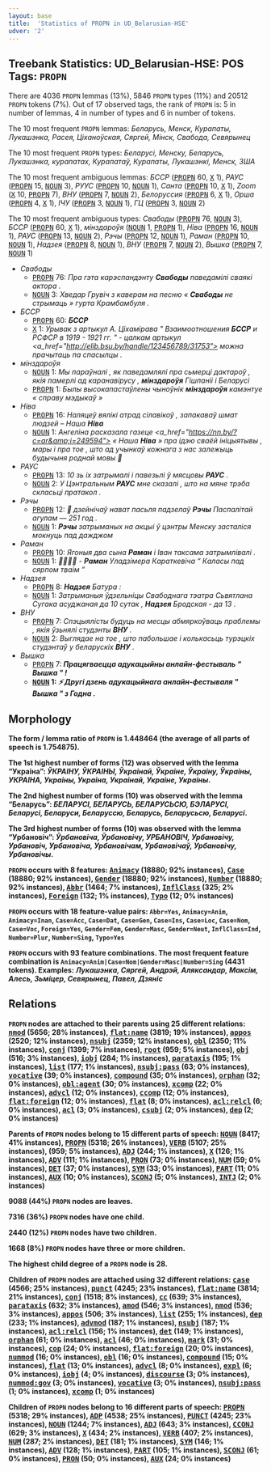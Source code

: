 ```yaml
---
layout: base
title:  'Statistics of PROPN in UD_Belarusian-HSE'
udver: '2'
---
```


## Treebank Statistics: UD_Belarusian-HSE: POS Tags: `PROPN`

There are 4036 `PROPN` lemmas (13%), 5846 `PROPN` types (11%) and 20512 `PROPN` tokens (7%).
Out of 17 observed tags, the rank of `PROPN` is: 5 in number of lemmas, 4 in number of types and 6 in number of tokens.

The 10 most frequent `PROPN` lemmas: <em>Беларусь, Менск, Курапаты, Лукашэнка, Расея, Ціханоўская, Сяргей, Мінск, Свабода, Севярынец</em>

The 10 most frequent `PROPN` types:  <em>Беларусі, Менску, Беларусь, Лукашэнка, курапатах, Курапатаў, Курапаты, Лукашэнкі, Менск, ЗША</em>

The 10 most frequent ambiguous lemmas: <em>БССР</em> (<tt><a href="be_hse-pos-PROPN.html">PROPN</a></tt> 60, <tt><a href="be_hse-pos-X.html">X</a></tt> 1), <em>РАУС</em> (<tt><a href="be_hse-pos-PROPN.html">PROPN</a></tt> 15, <tt><a href="be_hse-pos-NOUN.html">NOUN</a></tt> 3), <em>РУУС</em> (<tt><a href="be_hse-pos-PROPN.html">PROPN</a></tt> 10, <tt><a href="be_hse-pos-NOUN.html">NOUN</a></tt> 1), <em>Санта</em> (<tt><a href="be_hse-pos-PROPN.html">PROPN</a></tt> 10, <tt><a href="be_hse-pos-X.html">X</a></tt> 1), <em>Zoom</em> (<tt><a href="be_hse-pos-X.html">X</a></tt> 10, <tt><a href="be_hse-pos-PROPN.html">PROPN</a></tt> 7), <em>ВНУ</em> (<tt><a href="be_hse-pos-PROPN.html">PROPN</a></tt> 7, <tt><a href="be_hse-pos-NOUN.html">NOUN</a></tt> 2), <em>Белоруссия</em> (<tt><a href="be_hse-pos-PROPN.html">PROPN</a></tt> 6, <tt><a href="be_hse-pos-X.html">X</a></tt> 1), <em>Орша</em> (<tt><a href="be_hse-pos-PROPN.html">PROPN</a></tt> 4, <tt><a href="be_hse-pos-X.html">X</a></tt> 1), <em>ІЧУ</em> (<tt><a href="be_hse-pos-PROPN.html">PROPN</a></tt> 3, <tt><a href="be_hse-pos-NOUN.html">NOUN</a></tt> 1), <em>ГЦ</em> (<tt><a href="be_hse-pos-PROPN.html">PROPN</a></tt> 3, <tt><a href="be_hse-pos-NOUN.html">NOUN</a></tt> 2)

The 10 most frequent ambiguous types:  <em>Свабоды</em> (<tt><a href="be_hse-pos-PROPN.html">PROPN</a></tt> 76, <tt><a href="be_hse-pos-NOUN.html">NOUN</a></tt> 3), <em>БССР</em> (<tt><a href="be_hse-pos-PROPN.html">PROPN</a></tt> 60, <tt><a href="be_hse-pos-X.html">X</a></tt> 1), <em>мінздароўя</em> (<tt><a href="be_hse-pos-NOUN.html">NOUN</a></tt> 1, <tt><a href="be_hse-pos-PROPN.html">PROPN</a></tt> 1), <em>Ніва</em> (<tt><a href="be_hse-pos-PROPN.html">PROPN</a></tt> 16, <tt><a href="be_hse-pos-NOUN.html">NOUN</a></tt> 1), <em>РАУС</em> (<tt><a href="be_hse-pos-PROPN.html">PROPN</a></tt> 13, <tt><a href="be_hse-pos-NOUN.html">NOUN</a></tt> 2), <em>Рэчы</em> (<tt><a href="be_hse-pos-PROPN.html">PROPN</a></tt> 12, <tt><a href="be_hse-pos-NOUN.html">NOUN</a></tt> 1), <em>Раман</em> (<tt><a href="be_hse-pos-PROPN.html">PROPN</a></tt> 10, <tt><a href="be_hse-pos-NOUN.html">NOUN</a></tt> 1), <em>Надзея</em> (<tt><a href="be_hse-pos-PROPN.html">PROPN</a></tt> 8, <tt><a href="be_hse-pos-NOUN.html">NOUN</a></tt> 1), <em>ВНУ</em> (<tt><a href="be_hse-pos-PROPN.html">PROPN</a></tt> 7, <tt><a href="be_hse-pos-NOUN.html">NOUN</a></tt> 2), <em>Вышка</em> (<tt><a href="be_hse-pos-PROPN.html">PROPN</a></tt> 7, <tt><a href="be_hse-pos-NOUN.html">NOUN</a></tt> 1)


* <em>Свабоды</em>
  * <tt><a href="be_hse-pos-PROPN.html">PROPN</a></tt> 76: <em>Пра гэта карэспандэнту <b>Свабоды</b> паведамілі сваякі актора .</em>
  * <tt><a href="be_hse-pos-NOUN.html">NOUN</a></tt> 3: <em>Хведар Грувіч з каверам на песню « <b>Свабоды</b> не стрымаць » гурта Крамбамбуля .</em>
* <em>БССР</em>
  * <tt><a href="be_hse-pos-PROPN.html">PROPN</a></tt> 60: <em><b>БССР</b></em>
  * <tt><a href="be_hse-pos-X.html">X</a></tt> 1: <em>Урывак з артыкул А. Ціхамірава " Взаимоотношения <b>БССР</b> и РСФСР в 1919 - 1921 гг. " - цалкам артыкул <a_href="http://elib.bsu.by/handle/123456789/31753"> можна прачытаць па спасылцы </a> .</em>
* <em>мінздароўя</em>
  * <tt><a href="be_hse-pos-NOUN.html">NOUN</a></tt> 1: <em>Мы параўналі , як паведамлялі пра сьмерці дактароў , якія памерлі ад каранавірусу , <b>мінздароўя</b> Гішпаніі і Беларусі</em>
  * <tt><a href="be_hse-pos-PROPN.html">PROPN</a></tt> 1: <em>Былы высокапастаўлены чыноўнік <b>мінздароўя</b> камэнтуе « справу мэдыкаў »</em>
* <em>Ніва</em>
  * <tt><a href="be_hse-pos-PROPN.html">PROPN</a></tt> 16: <em>Наляцеў вялікі атрад сілавікоў , запакаваў шмат людзей – Наша <b>Ніва</b></em>
  * <tt><a href="be_hse-pos-NOUN.html">NOUN</a></tt> 1: <em>Ангеліна расказала газеце <a_href="https://nn.by/?c=ar&amp;i=249594"> « Наша <b>Ніва</b> » </a> пра ідэю сваёй ініцыятывы , мары і пра тое , што ад учынкаў кожнага з нас залежыць будычыня роднай мовы 👏</em>
* <em>РАУС</em>
  * <tt><a href="be_hse-pos-PROPN.html">PROPN</a></tt> 13: <em>10 зь іх затрымалі і павезьлі ў мясцовы <b>РАУС</b> .</em>
  * <tt><a href="be_hse-pos-NOUN.html">NOUN</a></tt> 2: <em>У Цэнтральным <b>РАУС</b> мне сказалі , што на мяне трэба скласьці пратакол .</em>
* <em>Рэчы</em>
  * <tt><a href="be_hse-pos-PROPN.html">PROPN</a></tt> 12: <em>📌 дзейнічаў нават пасьля падзелаў <b>Рэчы</b> Паспалітай агулам — 251 год .</em>
  * <tt><a href="be_hse-pos-NOUN.html">NOUN</a></tt> 1: <em><b>Рэчы</b> затрыманых на акцыі ў цэнтры Менску засталіся мокнуць пад дажджом</em>
* <em>Раман</em>
  * <tt><a href="be_hse-pos-PROPN.html">PROPN</a></tt> 10: <em>Ягоныя два сына <b>Раман</b> і Іван таксама затрымлівалі .</em>
  * <tt><a href="be_hse-pos-NOUN.html">NOUN</a></tt> 1: <em>🔪🌾🌾🌾 - <b>Раман</b> Уладзімера Караткевіча “ Каласы пад сярпом тваім ”</em>
* <em>Надзея</em>
  * <tt><a href="be_hse-pos-PROPN.html">PROPN</a></tt> 8: <em><b>Надзея</b> Батура :</em>
  * <tt><a href="be_hse-pos-NOUN.html">NOUN</a></tt> 1: <em>Затрыманыя ўдзельніцы Свабоднага тэатра Сьвятлана Сугака асуджаная да 10 сутак , <b>Надзея</b> Бродская - да 13 .</em>
* <em>ВНУ</em>
  * <tt><a href="be_hse-pos-PROPN.html">PROPN</a></tt> 7: <em>Спэцыялісты будуць на месцы абмяркоўваць праблемы , якія ўзьнялі студэнты <b>ВНУ</b> .</em>
  * <tt><a href="be_hse-pos-NOUN.html">NOUN</a></tt> 2: <em>Выглядае на тое , што пабольшае і колькасьць турэцкіх студэнтаў у беларускіх <b>ВНУ</b> .</em>
* <em>Вышка</em>
  * <tt><a href="be_hse-pos-PROPN.html">PROPN</a></tt> 7: <em><strong> Працягваецца адукацыйны анлайн-фестываль " <b>Вышка</b> " !</em>
  * <tt><a href="be_hse-pos-NOUN.html">NOUN</a></tt> 1: <em>⚡️ <strong> Другі дзень адукацыйнага анлайн-фестываля " <b>Вышка</b> " з Годна . </strong></em>

## Morphology

The form / lemma ratio of `PROPN` is 1.448464 (the average of all parts of speech is 1.754875).

The 1st highest number of forms (12) was observed with the lemma “Украіна”: <em>ЎКРАІНУ, ЎКРАІНЫ, Ўкраінай, Ўкраіне, Ўкраіну, Ўкраіны, УКРАІНА, Украiны, Украіна, Украінай, Украіне, Украіны</em>.

The 2nd highest number of forms (10) was observed with the lemma “Беларусь”: <em>БЕЛАРУСІ, БЕЛАРУСЬ, БЕЛАРУСЬСЮ, БЭЛАРУСІ, Беларусi, Беларуси, Беларуссю, Беларусь, Беларусьсю, Беларусі</em>.

The 3rd highest number of forms (10) was observed with the lemma “Урбановіч”: <em>Ўрбановіча, Ўрбановічу, УРБАНОВІЧ, Урбановiчу, Урбановіч, Урбановіча, Урбановічам, Урбановічаў, Урбановічу, Урбановічы</em>.

`PROPN` occurs with 8 features: <tt><a href="be_hse-feat-Animacy.html">Animacy</a></tt> (18880; 92% instances), <tt><a href="be_hse-feat-Case.html">Case</a></tt> (18880; 92% instances), <tt><a href="be_hse-feat-Gender.html">Gender</a></tt> (18880; 92% instances), <tt><a href="be_hse-feat-Number.html">Number</a></tt> (18880; 92% instances), <tt><a href="be_hse-feat-Abbr.html">Abbr</a></tt> (1464; 7% instances), <tt><a href="be_hse-feat-InflClass.html">InflClass</a></tt> (325; 2% instances), <tt><a href="be_hse-feat-Foreign.html">Foreign</a></tt> (132; 1% instances), <tt><a href="be_hse-feat-Typo.html">Typo</a></tt> (12; 0% instances)

`PROPN` occurs with 18 feature-value pairs: `Abbr=Yes`, `Animacy=Anim`, `Animacy=Inan`, `Case=Acc`, `Case=Dat`, `Case=Gen`, `Case=Ins`, `Case=Loc`, `Case=Nom`, `Case=Voc`, `Foreign=Yes`, `Gender=Fem`, `Gender=Masc`, `Gender=Neut`, `InflClass=Ind`, `Number=Plur`, `Number=Sing`, `Typo=Yes`

`PROPN` occurs with 93 feature combinations.
The most frequent feature combination is `Animacy=Anim|Case=Nom|Gender=Masc|Number=Sing` (4431 tokens).
Examples: <em>Лукашэнка, Сяргей, Андрэй, Аляксандар, Максім, Алесь, Зьміцер, Севярынец, Павел, Дзяніс</em>


## Relations

`PROPN` nodes are attached to their parents using 25 different relations: <tt><a href="be_hse-dep-nmod.html">nmod</a></tt> (5656; 28% instances), <tt><a href="be_hse-dep-flat-name.html">flat:name</a></tt> (3819; 19% instances), <tt><a href="be_hse-dep-appos.html">appos</a></tt> (2520; 12% instances), <tt><a href="be_hse-dep-nsubj.html">nsubj</a></tt> (2359; 12% instances), <tt><a href="be_hse-dep-obl.html">obl</a></tt> (2350; 11% instances), <tt><a href="be_hse-dep-conj.html">conj</a></tt> (1399; 7% instances), <tt><a href="be_hse-dep-root.html">root</a></tt> (959; 5% instances), <tt><a href="be_hse-dep-obj.html">obj</a></tt> (516; 3% instances), <tt><a href="be_hse-dep-iobj.html">iobj</a></tt> (284; 1% instances), <tt><a href="be_hse-dep-parataxis.html">parataxis</a></tt> (195; 1% instances), <tt><a href="be_hse-dep-list.html">list</a></tt> (177; 1% instances), <tt><a href="be_hse-dep-nsubj-pass.html">nsubj:pass</a></tt> (63; 0% instances), <tt><a href="be_hse-dep-vocative.html">vocative</a></tt> (39; 0% instances), <tt><a href="be_hse-dep-compound.html">compound</a></tt> (35; 0% instances), <tt><a href="be_hse-dep-orphan.html">orphan</a></tt> (32; 0% instances), <tt><a href="be_hse-dep-obl-agent.html">obl:agent</a></tt> (30; 0% instances), <tt><a href="be_hse-dep-xcomp.html">xcomp</a></tt> (22; 0% instances), <tt><a href="be_hse-dep-advcl.html">advcl</a></tt> (12; 0% instances), <tt><a href="be_hse-dep-ccomp.html">ccomp</a></tt> (12; 0% instances), <tt><a href="be_hse-dep-flat-foreign.html">flat:foreign</a></tt> (12; 0% instances), <tt><a href="be_hse-dep-flat.html">flat</a></tt> (8; 0% instances), <tt><a href="be_hse-dep-acl-relcl.html">acl:relcl</a></tt> (6; 0% instances), <tt><a href="be_hse-dep-acl.html">acl</a></tt> (3; 0% instances), <tt><a href="be_hse-dep-csubj.html">csubj</a></tt> (2; 0% instances), <tt><a href="be_hse-dep-dep.html">dep</a></tt> (2; 0% instances)

Parents of `PROPN` nodes belong to 15 different parts of speech: <tt><a href="be_hse-pos-NOUN.html">NOUN</a></tt> (8417; 41% instances), <tt><a href="be_hse-pos-PROPN.html">PROPN</a></tt> (5318; 26% instances), <tt><a href="be_hse-pos-VERB.html">VERB</a></tt> (5107; 25% instances),  (959; 5% instances), <tt><a href="be_hse-pos-ADJ.html">ADJ</a></tt> (244; 1% instances), <tt><a href="be_hse-pos-X.html">X</a></tt> (126; 1% instances), <tt><a href="be_hse-pos-ADV.html">ADV</a></tt> (111; 1% instances), <tt><a href="be_hse-pos-PRON.html">PRON</a></tt> (73; 0% instances), <tt><a href="be_hse-pos-NUM.html">NUM</a></tt> (59; 0% instances), <tt><a href="be_hse-pos-DET.html">DET</a></tt> (37; 0% instances), <tt><a href="be_hse-pos-SYM.html">SYM</a></tt> (33; 0% instances), <tt><a href="be_hse-pos-PART.html">PART</a></tt> (11; 0% instances), <tt><a href="be_hse-pos-AUX.html">AUX</a></tt> (10; 0% instances), <tt><a href="be_hse-pos-SCONJ.html">SCONJ</a></tt> (5; 0% instances), <tt><a href="be_hse-pos-INTJ.html">INTJ</a></tt> (2; 0% instances)

9088 (44%) `PROPN` nodes are leaves.

7316 (36%) `PROPN` nodes have one child.

2440 (12%) `PROPN` nodes have two children.

1668 (8%) `PROPN` nodes have three or more children.

The highest child degree of a `PROPN` node is 28.

Children of `PROPN` nodes are attached using 32 different relations: <tt><a href="be_hse-dep-case.html">case</a></tt> (4566; 25% instances), <tt><a href="be_hse-dep-punct.html">punct</a></tt> (4245; 23% instances), <tt><a href="be_hse-dep-flat-name.html">flat:name</a></tt> (3814; 21% instances), <tt><a href="be_hse-dep-conj.html">conj</a></tt> (1518; 8% instances), <tt><a href="be_hse-dep-cc.html">cc</a></tt> (639; 3% instances), <tt><a href="be_hse-dep-parataxis.html">parataxis</a></tt> (632; 3% instances), <tt><a href="be_hse-dep-amod.html">amod</a></tt> (546; 3% instances), <tt><a href="be_hse-dep-nmod.html">nmod</a></tt> (536; 3% instances), <tt><a href="be_hse-dep-appos.html">appos</a></tt> (506; 3% instances), <tt><a href="be_hse-dep-list.html">list</a></tt> (255; 1% instances), <tt><a href="be_hse-dep-dep.html">dep</a></tt> (233; 1% instances), <tt><a href="be_hse-dep-advmod.html">advmod</a></tt> (187; 1% instances), <tt><a href="be_hse-dep-nsubj.html">nsubj</a></tt> (187; 1% instances), <tt><a href="be_hse-dep-acl-relcl.html">acl:relcl</a></tt> (156; 1% instances), <tt><a href="be_hse-dep-det.html">det</a></tt> (149; 1% instances), <tt><a href="be_hse-dep-orphan.html">orphan</a></tt> (61; 0% instances), <tt><a href="be_hse-dep-acl.html">acl</a></tt> (46; 0% instances), <tt><a href="be_hse-dep-mark.html">mark</a></tt> (31; 0% instances), <tt><a href="be_hse-dep-cop.html">cop</a></tt> (24; 0% instances), <tt><a href="be_hse-dep-flat-foreign.html">flat:foreign</a></tt> (20; 0% instances), <tt><a href="be_hse-dep-nummod.html">nummod</a></tt> (16; 0% instances), <tt><a href="be_hse-dep-obl.html">obl</a></tt> (16; 0% instances), <tt><a href="be_hse-dep-compound.html">compound</a></tt> (15; 0% instances), <tt><a href="be_hse-dep-flat.html">flat</a></tt> (13; 0% instances), <tt><a href="be_hse-dep-advcl.html">advcl</a></tt> (8; 0% instances), <tt><a href="be_hse-dep-expl.html">expl</a></tt> (6; 0% instances), <tt><a href="be_hse-dep-iobj.html">iobj</a></tt> (4; 0% instances), <tt><a href="be_hse-dep-discourse.html">discourse</a></tt> (3; 0% instances), <tt><a href="be_hse-dep-nummod-gov.html">nummod:gov</a></tt> (3; 0% instances), <tt><a href="be_hse-dep-vocative.html">vocative</a></tt> (3; 0% instances), <tt><a href="be_hse-dep-nsubj-pass.html">nsubj:pass</a></tt> (1; 0% instances), <tt><a href="be_hse-dep-xcomp.html">xcomp</a></tt> (1; 0% instances)

Children of `PROPN` nodes belong to 16 different parts of speech: <tt><a href="be_hse-pos-PROPN.html">PROPN</a></tt> (5318; 29% instances), <tt><a href="be_hse-pos-ADP.html">ADP</a></tt> (4538; 25% instances), <tt><a href="be_hse-pos-PUNCT.html">PUNCT</a></tt> (4245; 23% instances), <tt><a href="be_hse-pos-NOUN.html">NOUN</a></tt> (1244; 7% instances), <tt><a href="be_hse-pos-ADJ.html">ADJ</a></tt> (643; 3% instances), <tt><a href="be_hse-pos-CCONJ.html">CCONJ</a></tt> (629; 3% instances), <tt><a href="be_hse-pos-X.html">X</a></tt> (434; 2% instances), <tt><a href="be_hse-pos-VERB.html">VERB</a></tt> (407; 2% instances), <tt><a href="be_hse-pos-NUM.html">NUM</a></tt> (287; 2% instances), <tt><a href="be_hse-pos-DET.html">DET</a></tt> (181; 1% instances), <tt><a href="be_hse-pos-SYM.html">SYM</a></tt> (146; 1% instances), <tt><a href="be_hse-pos-ADV.html">ADV</a></tt> (128; 1% instances), <tt><a href="be_hse-pos-PART.html">PART</a></tt> (105; 1% instances), <tt><a href="be_hse-pos-SCONJ.html">SCONJ</a></tt> (61; 0% instances), <tt><a href="be_hse-pos-PRON.html">PRON</a></tt> (50; 0% instances), <tt><a href="be_hse-pos-AUX.html">AUX</a></tt> (24; 0% instances)

